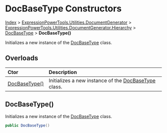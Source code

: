 ﻿# DocBaseType Constructors

[Index](../index.md) > [ExpressionPowerTools.Utilities.DocumentGenerator](ExpressionPowerTools.Utilities.DocumentGenerator.a.md) > [ExpressionPowerTools.Utilities.DocumentGenerator.Hierarchy](ExpressionPowerTools.Utilities.DocumentGenerator.Hierarchy.n.md) > [DocBaseType](ExpressionPowerTools.Utilities.DocumentGenerator.Hierarchy.DocBaseType.cs.md) > **DocBaseType()**

Initializes a new instance of the [DocBaseType](ExpressionPowerTools.Utilities.DocumentGenerator.Hierarchy.DocBaseType.cs.md) class.

## Overloads

| Ctor | Description |
| :-- | :-- |
| [DocBaseType()](#docbasetype) | Initializes a new instance of the [DocBaseType](ExpressionPowerTools.Utilities.DocumentGenerator.Hierarchy.DocBaseType.cs.md) class. |

## DocBaseType()

Initializes a new instance of the [DocBaseType](ExpressionPowerTools.Utilities.DocumentGenerator.Hierarchy.DocBaseType.cs.md) class.

```csharp
public DocBaseType()
```


